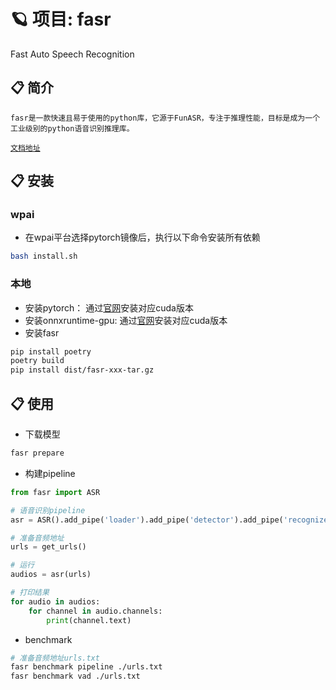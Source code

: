 # 🪐 项目: fasr

Fast Auto Speech Recognition

## 📋 简介

    fasr是一款快速且易于使用的python库，它源于FunASR，专注于推理性能，目标是成为一个工业级别的python语音识别推理库。

[`文档地址`](https://docs.58corp.com/#/space/1830509042628354051?goindex=true)

## 📋 安装

### wpai
- 在wpai平台选择pytorch镜像后，执行以下命令安装所有依赖
```bash
bash install.sh
```

### 本地
- 安装pytorch： 通过[官网](https://pytorch.org/get-started/locally/)安装对应cuda版本
- 安装onnxruntime-gpu: 通过[官网](https://onnxruntime.ai/docs/install/)安装对应cuda版本
- 安装fasr
```bash
pip install poetry
poetry build
pip install dist/fasr-xxx-tar.gz
```



## 📋 使用

- 下载模型
```bash
fasr prepare
```
- 构建pipeline
```python
from fasr import ASR

# 语音识别pipeline
asr = ASR().add_pipe('loader').add_pipe('detector').add_pipe('recognizer').add_pipe('sentencizer')

# 准备音频地址
urls = get_urls()

# 运行
audios = asr(urls)

# 打印结果
for audio in audios:
    for channel in audio.channels:
        print(channel.text)

```

- benchmark
```bash
# 准备音频地址urls.txt
fasr benchmark pipeline ./urls.txt 
fasr benchmark vad ./urls.txt
```